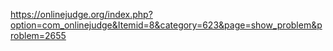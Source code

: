 https://onlinejudge.org/index.php?option=com_onlinejudge&Itemid=8&category=623&page=show_problem&problem=2655
